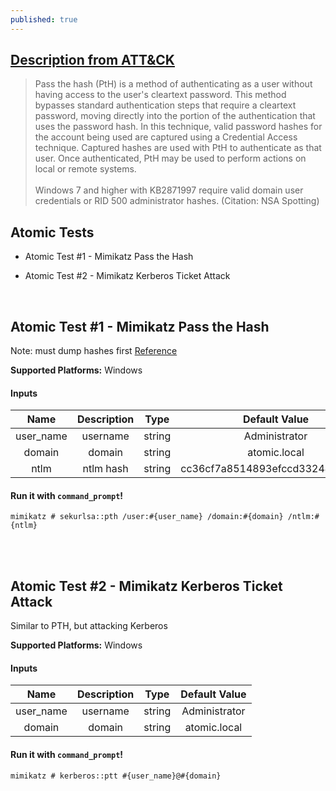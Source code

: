 ```yaml
---
published: true
---
```

## [Description from ATT&CK](https://attack.mitre.org/wiki/Technique/T1075)
<blockquote>Pass the hash (PtH) is a method of authenticating as a user without having access to the user's cleartext password. This method bypasses standard authentication steps that require a cleartext password, moving directly into the portion of the authentication that uses the password hash. In this technique, valid password hashes for the account being used are captured using a Credential Access technique. Captured hashes are used with PtH to authenticate as that user. Once authenticated, PtH may be used to perform actions on local or remote systems.<br/> 
<br/>
Windows 7 and higher with KB2871997 require valid domain user credentials or RID 500 administrator hashes. (Citation: NSA Spotting)</blockquote>

## Atomic Tests

- Atomic Test #1 - Mimikatz Pass the Hash

- Atomic Test #2 - Mimikatz Kerberos Ticket Attack

<br/>

## Atomic Test #1 - Mimikatz Pass the Hash
Note: must dump hashes first
[Reference](https://github.com/gentilkiwi/mimikatz/wiki/module-~-sekurlsa#pth)

**Supported Platforms:** Windows

#### Inputs

| Name | Description | Type | Default Value | 
|:------:|:-------------:|:------:|:---------------:|
| user_name | username | string | Administrator|
| domain | domain | string | atomic.local|
| ntlm | ntlm hash | string | cc36cf7a8514893efccd3324464tkg1a|

#### Run it with `command_prompt`!

```
mimikatz # sekurlsa::pth /user:#{user_name} /domain:#{domain} /ntlm:#{ntlm}
```
<br/>
<br/>

## Atomic Test #2 - Mimikatz Kerberos Ticket Attack
Similar to PTH, but attacking Kerberos

**Supported Platforms:** Windows

#### Inputs

| Name | Description | Type | Default Value | 
|:------:|:-------------:|:------:|:---------------:|
| user_name | username | string | Administrator|
| domain | domain | string | atomic.local|

#### Run it with `command_prompt`!

```
mimikatz # kerberos::ptt #{user_name}@#{domain}
```
